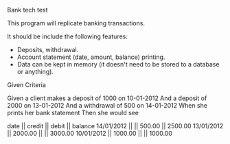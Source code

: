 Bank tech test

This program will replicate banking transactions.

It should be include the following features:

- Deposits, withdrawal.
- Account statement (date, amount, balance) printing.
- Data can be kept in memory (it doesn't need to be stored to a database or anything).

Given Criteria

Given a client makes a deposit of 1000 on 10-01-2012
And a deposit of 2000 on 13-01-2012
And a withdrawal of 500 on 14-01-2012
When she prints her bank statement
Then she would see

date || credit || debit || balance
14/01/2012 || || 500.00 || 2500.00
13/01/2012 || 2000.00 || || 3000.00
10/01/2012 || 1000.00 || || 1000.00
